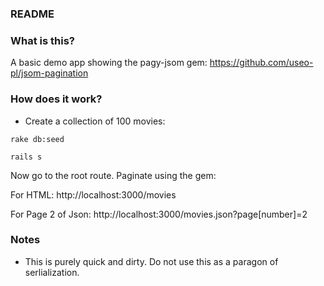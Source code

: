 ### README

### What is this?

A basic demo app showing the pagy-jsom gem: https://github.com/useo-pl/jsom-pagination

### How does it work?

* Create a collection of 100 movies:

`rake db:seed`

`rails s`

Now go to the root route. Paginate using the gem:

For HTML: http://localhost:3000/movies

For Page 2 of Json: http://localhost:3000/movies.json?page[number]=2

### Notes

* This is purely quick and dirty. Do not use this as a paragon of serlialization.

